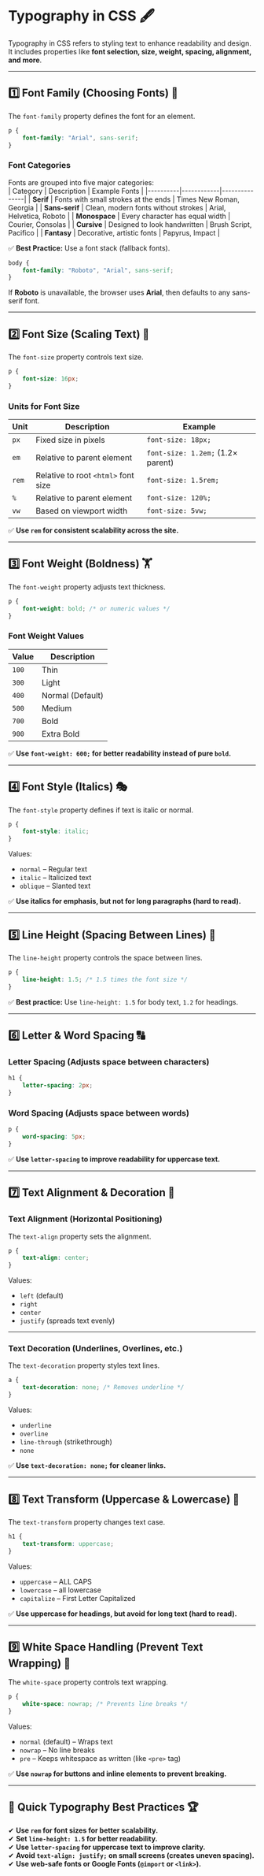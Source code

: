 # **Typography in CSS 🖋️**  

Typography in CSS refers to styling text to enhance readability and design. It includes properties like **font selection, size, weight, spacing, alignment, and more**.  

---

## **1️⃣ Font Family (Choosing Fonts) 🎨**  
The `font-family` property defines the font for an element.  
```css
p {
    font-family: "Arial", sans-serif;
}
```
### **Font Categories**  
Fonts are grouped into five major categories:  
| Category | Description | Example Fonts |
|----------|------------|---------------|
| **Serif** | Fonts with small strokes at the ends | Times New Roman, Georgia |
| **Sans-serif** | Clean, modern fonts without strokes | Arial, Helvetica, Roboto |
| **Monospace** | Every character has equal width | Courier, Consolas |
| **Cursive** | Designed to look handwritten | Brush Script, Pacifico |
| **Fantasy** | Decorative, artistic fonts | Papyrus, Impact |

✅ **Best Practice:** Use a font stack (fallback fonts).  
```css
body {
    font-family: "Roboto", "Arial", sans-serif;
}
```
If **Roboto** is unavailable, the browser uses **Arial**, then defaults to any sans-serif font.

---

## **2️⃣ Font Size (Scaling Text) 🔡**  
The `font-size` property controls text size.  
```css
p {
    font-size: 16px;
}
```
### **Units for Font Size**  
| Unit | Description | Example |
|------|------------|---------|
| `px` | Fixed size in pixels | `font-size: 18px;` |
| `em` | Relative to parent element | `font-size: 1.2em;` (1.2× parent) |
| `rem` | Relative to root `<html>` font size | `font-size: 1.5rem;` |
| `%` | Relative to parent element | `font-size: 120%;` |
| `vw` | Based on viewport width | `font-size: 5vw;` |

✅ **Use `rem` for consistent scalability across the site.**  

---

## **3️⃣ Font Weight (Boldness) 🏋️**  
The `font-weight` property adjusts text thickness.  
```css
p {
    font-weight: bold; /* or numeric values */
}
```
### **Font Weight Values**  
| Value | Description |
|--------|------------|
| `100` | Thin |
| `300` | Light |
| `400` | Normal (Default) |
| `500` | Medium |
| `700` | Bold |
| `900` | Extra Bold |

✅ **Use `font-weight: 600;` for better readability instead of pure `bold`.**  

---

## **4️⃣ Font Style (Italics) 🎭**  
The `font-style` property defines if text is italic or normal.  
```css
p {
    font-style: italic;
}
```
Values:  
- `normal` – Regular text  
- `italic` – Italicized text  
- `oblique` – Slanted text  

✅ **Use italics for emphasis, but not for long paragraphs (hard to read).**  

---

## **5️⃣ Line Height (Spacing Between Lines) 📏**  
The `line-height` property controls the space between lines.  
```css
p {
    line-height: 1.5; /* 1.5 times the font size */
}
```
✅ **Best practice:** Use `line-height: 1.5` for body text, `1.2` for headings.  

---

## **6️⃣ Letter & Word Spacing 🔠**  
### **Letter Spacing (Adjusts space between characters)**  
```css
h1 {
    letter-spacing: 2px;
}
```
### **Word Spacing (Adjusts space between words)**  
```css
p {
    word-spacing: 5px;
}
```

✅ **Use `letter-spacing` to improve readability for uppercase text.**  

---

## **7️⃣ Text Alignment & Decoration 🎯**  
### **Text Alignment (Horizontal Positioning)**
The `text-align` property sets the alignment.  
```css
p {
    text-align: center;
}
```
Values:  
- `left` (default)  
- `right`  
- `center`  
- `justify` (spreads text evenly)  

---

### **Text Decoration (Underlines, Overlines, etc.)**
The `text-decoration` property styles text lines.  
```css
a {
    text-decoration: none; /* Removes underline */
}
```
Values:  
- `underline`  
- `overline`  
- `line-through` (strikethrough)  
- `none`  

✅ **Use `text-decoration: none;` for cleaner links.**  

---

## **8️⃣ Text Transform (Uppercase & Lowercase) 🔡**  
The `text-transform` property changes text case.  
```css
h1 {
    text-transform: uppercase;
}
```
Values:  
- `uppercase` – ALL CAPS  
- `lowercase` – all lowercase  
- `capitalize` – First Letter Capitalized  

✅ **Use uppercase for headings, but avoid for long text (hard to read).**  

---

## **9️⃣ White Space Handling (Prevent Text Wrapping) 🚫**
The `white-space` property controls text wrapping.  
```css
p {
    white-space: nowrap; /* Prevents line breaks */
}
```
Values:  
- `normal` (default) – Wraps text  
- `nowrap` – No line breaks  
- `pre` – Keeps whitespace as written (like `<pre>` tag)  

✅ **Use `nowrap` for buttons and inline elements to prevent breaking.**  

---

## **🔹 Quick Typography Best Practices 🏆**
✔ **Use `rem` for font sizes for better scalability.**  
✔ **Set `line-height: 1.5` for better readability.**  
✔ **Use `letter-spacing` for uppercase text to improve clarity.**  
✔ **Avoid `text-align: justify;` on small screens (creates uneven spacing).**  
✔ **Use web-safe fonts or Google Fonts (`@import` or `<link>`).**  

